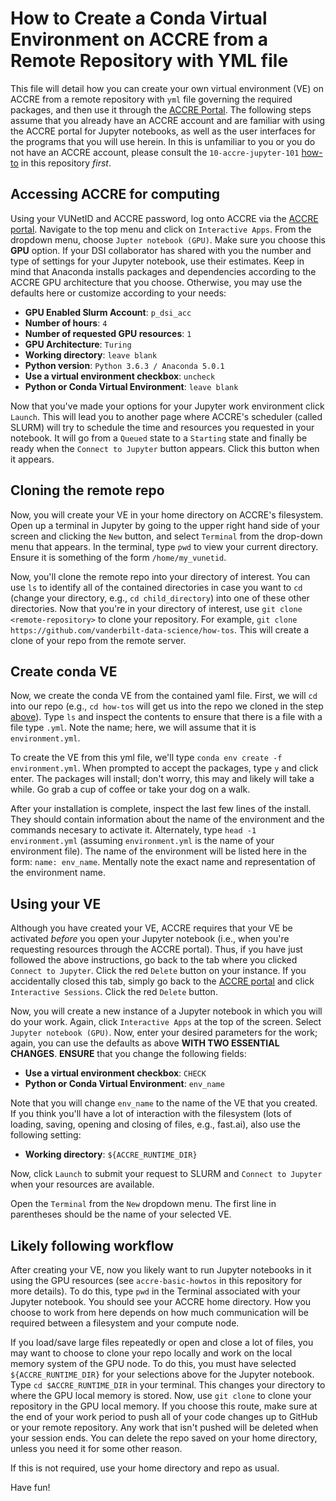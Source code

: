 # How to Create a Conda Virtual Environment on ACCRE from a Remote Repository with YML file

This file will detail how you can create your own virtual environment (VE) on ACCRE from a remote repository with `yml` file governing the required packages, and then use it through the [ACCRE Portal](https://portal.accre.vanderbilt.edu).  The following steps assume that you already have an ACCRE account and are familiar with using the ACCRE portal for Jupyter notebooks, as well as the user interfaces for the programs that you will use herein.  In this is unfamiliar to you or you do not have an ACCRE account, please consult the `10-accre-jupyter-101` [how-to](https://github.com/vanderbilt-data-science/how-tos/tree/master/accre) in this repository _first_.

## Accessing ACCRE for computing
Using your VUNetID and ACCRE password, log onto ACCRE via the [ACCRE portal](https://portal.accre.vanderbilt.edu). Navigate to the top menu and click on `Interactive Apps`.  From the dropdown menu, choose `Jupter notebook (GPU)`.  Make sure you choose this **GPU** option.  If your DSI collaborator has shared with you the number and type of settings for your Jupyter notebook, use their estimates.  Keep in mind that Anaconda installs packages and dependencies according to the ACCRE GPU architecture that you choose.  Otherwise, you may use the defaults here or customize according to your needs:

- **GPU Enabled Slurm Account**: `p_dsi_acc`
- **Number of hours**: `4`
- **Number of requested GPU resources**: `1`
- **GPU Architecture**: `Turing`
- **Working directory**: `leave blank`
- **Python version**: `Python 3.6.3 / Anaconda 5.0.1`
- **Use a virtual environment checkbox**: `uncheck`
- **Python or Conda Virtual Environment**: `leave blank`

Now that you've made your options for your Jupyter work environment click `Launch`.  This will lead you to another page where ACCRE's scheduler (called SLURM) will try to schedule the time and resources you requested in your notebook.  It will go from a `Queued` state to a `Starting` state and finally be ready when the `Connect to Jupyter` button appears.  Click this button when it appears.

## Cloning the remote repo
Now, you will create your VE in your home directory on ACCRE's filesystem.  Open up a terminal in Jupyter by going to the upper right hand side of your screen and clicking the `New` button, and select `Terminal` from the drop-down menu that appears.  In the terminal, type `pwd` to view your current directory.  Ensure it is something of the form `/home/my_vunetid`.  
 
 Now, you'll clone the remote repo into your directory of interest.  You can use `ls` to identify all of the contained directories in case you want to `cd` (change your directory, e.g., `cd child_directory`) into one of these other directories.  Now that you're in your directory of interest, use `git clone <remote-repository>` to clone your repository.  For example, `git clone https://github.com/vanderbilt-data-science/how-tos`.  This will create a clone of your repo from the remote server.

## Create conda VE
Now, we create the conda VE from the contained yaml file.  First, we will `cd` into our repo (e.g., `cd how-tos` will get us into the repo we cloned in the step [above](#cloning-the-remote-repo)).  Type `ls` and inspect the contents to ensure that there is a file with a file type `.yml`.  Note the name; here, we will assume that it is `environment.yml`.

To create the VE from this yml file, we'll type `conda env create -f environment.yml`.  When prompted to accept the packages, type `y` and click enter.  The packages will install; don't worry, this may and likely will take a while.  Go grab a cup of coffee or take your dog on a walk.

After your installation is complete, inspect the last few lines of the install.  They should contain information about the name of the environment and the commands necesary to activate it.  Alternately, type `head -1 environment.yml` (assuming `environment.yml` is the name of your environment file).  The name of the environment will be listed here in the form: `name: env_name`.  Mentally note the exact name and representation of the environment name.

## Using your VE
Although you have created your VE, ACCRE requires that your VE be activated *before* you open your Jupyter notebook (i.e., when you're requesting resources through the ACCRE portal). Thus, if you have just followed the above instructions, go back to the tab where you clicked `Connect to Jupyter`.  Click the red `Delete` button on your instance.  If you accidentally closed this tab, simply go back to the [ACCRE portal](https://portal.accre.vanderbilt.edu) and click `Interactive Sessions`.  Click the red `Delete` button.

Now, you will create a new instance of a Jupyter notebook in which you will do your work.  Again, click `Interactive Apps` at the top of the screen.  Select `Jupyter notebook (GPU)`.  Now, enter your desired parameters for the work; again, you can use the defaults as above **WITH TWO ESSENTIAL CHANGES**.  **ENSURE** that you change the following fields:

- **Use a virtual environment checkbox**: `CHECK`
- **Python or Conda Virtual Environment**: `env_name`

Note that you will change `env_name` to the name of the VE that you created.  If you think you'll have a lot of interaction with the filesystem (lots of loading, saving, opening and closing of files, e.g., fast.ai), also use the following setting:

- **Working directory**: `${ACCRE_RUNTIME_DIR}`

Now, click `Launch` to submit your request to SLURM and `Connect to Jupyter` when your resources are available.

Open the `Terminal` from the `New` dropdown menu. The first line in parentheses should be the name of your selected VE.

## Likely following workflow
After creating your VE, now you likely want to run Jupyter notebooks in it using the GPU resources (see `accre-basic-howtos` in this repository for more details).  To do this, type `pwd` in the Terminal associated with your Jupyter notebook.  You should see your ACCRE home directory.  How you choose to work from here depends on how much communication will be required between a filesystem and your compute node.

If you load/save large files repeatedly or open and close a lot of files, you may want to choose to clone your repo locally and work on the local memory system of the GPU node.  To do this, you must have selected `${ACCRE_RUNTIME_DIR}` for your selections above for the Jupyter notebook.  Type `cd $ACCRE_RUNTIME_DIR` in your terminal.  This changes your directory to where the GPU local memory is stored.  Now, use `git clone` to clone your repository in the GPU local memory.  If you choose this route, make sure at the end of your work period to push all of your code changes up to GitHub or your remote repository.  Any work that isn't pushed will be deleted when your session ends.  You can delete the repo saved on your home directory, unless you need it for some other reason.

If this is not required, use your home directory and repo as usual.

Have fun!